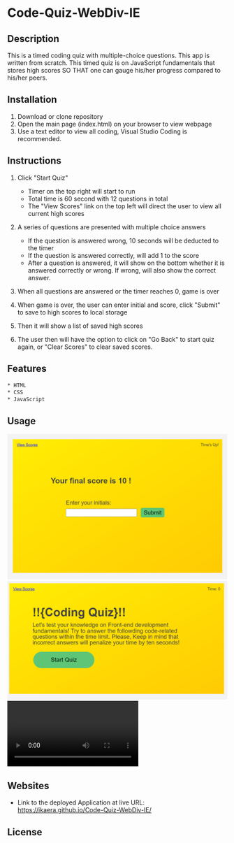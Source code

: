 # Code-Quiz-WebDiv-IE

## Description

This is a timed coding quiz with multiple-choice questions. This app is written from scratch. This timed quiz is on JavaScript fundamentals that stores high scores SO THAT one can gauge his/her progress compared to his/her peers.

## Installation

1. Download or clone repository
2. Open the main page (index.html) on your browser to view webpage
3. Use a text editor to view all coding, Visual Studio Coding is recommended.

## Instructions

1. Click "Start Quiz"

    - Timer on the top right will start to run
    - Total time is 60 second with 12 questions in total
    - The "View Scores" link on the top left will direct the user to view all current high scores

2. A series of questions are presented with multiple choice answers

    - If the question is answered wrong, 10 seconds will be deducted to the timer
    - If the question is answered correctly, will add 1 to the score
    - After a question is answered, it will show on the bottom whether it is answered correctly or wrong. If wrong, will also show the correct answer.

3. When all questions are answered or the timer reaches 0, game is over

4. When game is over, the user can enter initial and score, click "Submit" to save to high scores to local storage

5. Then it will show a list of saved high scores

6. The user then will have the option to click on "Go Back" to start quiz again, or "Clear Scores" to clear saved scores. 

## Features
    * HTML
    * CSS
    * JavaScript

## Usage

  
![1](./Assets/Images/Screenshot11.png)
![2](./Assets/Images/Screenshot22.png)
![](./Assets/Images/Code%20Quiz%20WebDiv%20IE.webm)

## Websites
 - Link to the deployed Application at live URL:
https://ikaera.github.io/Code-Quiz-WebDiv-IE/

## License
